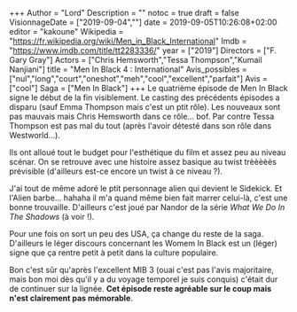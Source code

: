 +++
Author = "Lord"
Description = ""
notoc = true
draft = false
VisionnageDate = ["2019-09-04",""]
date = 2019-09-05T10:26:08+02:00
editor = "kakoune"
Wikipedia = "https://fr.wikipedia.org/wiki/Men_in_Black_International"
Imdb = "https://www.imdb.com/title/tt2283336/"
year = ["2019"]
Directors = ["F. Gary Gray"]
Actors = ["Chris Hemsworth","Tessa Thompson","Kumail Nanjiani"]
title = "Men In Black 4 : International"
Avis_possibles = ["nul","long","court","oneshot","meh","cool","excellent","parfait"]
Avis = ["cool"] 
Saga = ["Men In Black"]
+++
Le quatrième épisode de Men In Black signe le début de la fin visiblement.
Le casting des précédents épisodes a disparu (sauf Emma Thompson mais c'est un ptit rôle).
Les nouveaux sont pas mauvais mais Chris Hemsworth dans ce rôle… bof.
Par contre Tessa Thompson est pas mal du tout (après l'avoir détesté dans son rôle dans Westworld…).

Ils ont alloué tout le budget pour l'esthétique du film et assez peu au niveau scénar.
On se retrouve avec une histoire assez basique au twist trèèèèès prévisible (d'ailleurs est-ce encore un twist à ce niveau ?).

J'ai tout de même adoré le ptit personnage alien qui devient le Sidekick.
Et l'Alien barbe… hahaha il m'a quand même bien fait marrer celui-là, c'est une bonne trouvaille.
D'ailleurs c'est joué par Nandor de la série *What We Do In The Shadows* (à voir !).

Pour une fois on sort un peu des USA, ça change du reste de la saga.
D'ailleurs le léger discours concernant les Womem In Black est un (léger) signe que ça rentre petit à petit dans la culture populaire.

Bon c'est sûr qu'après l'excellent MIB 3 (ouai c'est pas l'avis majoritaire, mais bon moi dès qu'il y a du voyage temporel je suis conquis) c'était dur de continuer sur la lignée.
**Cet épisode reste agréable sur le coup mais n'est clairement pas mémorable**.
